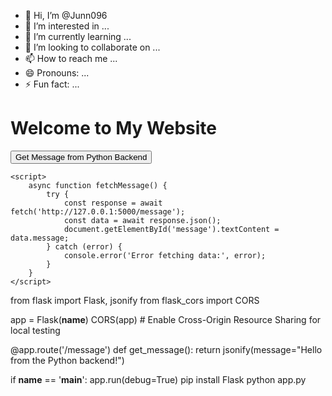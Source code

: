 - 👋 Hi, I’m @Junn096
- 👀 I’m interested in ...
- 🌱 I’m currently learning ...
- 💞️ I’m looking to collaborate on ...
- 📫 How to reach me ...
- 😄 Pronouns: ...
- ⚡ Fun fact: ...

<!---
Junn096/Junn096 is a ✨ special ✨ repository because its `README.md` (this file) appears on your GitHub profile.
You can click the Preview link to take a look at your changes.
--->
<!DOCTYPE html>
<html lang="en">
<head>
    <meta charset="UTF-8">
    <meta name="viewport" content="width=device-width, initial-scale=1.0">
    <title>Simple Flask and JavaScript App</title>
</head>
<body>
    <h1>Welcome to My Website</h1>
    <button onclick="fetchMessage()">Get Message from Python Backend</button>
    <p id="message"></p>

    <script>
        async function fetchMessage() {
            try {
                const response = await fetch('http://127.0.0.1:5000/message');
                const data = await response.json();
                document.getElementById('message').textContent = data.message;
            } catch (error) {
                console.error('Error fetching data:', error);
            }
        }
    </script>
</body>
</html>
from flask import Flask, jsonify
from flask_cors import CORS

app = Flask(__name__)
CORS(app)  # Enable Cross-Origin Resource Sharing for local testing

@app.route('/message')
def get_message():
    return jsonify(message="Hello from the Python backend!")

if __name__ == '__main__':
    app.run(debug=True)
    pip install Flask
    python app.py
    
